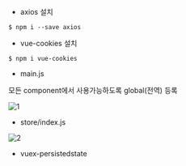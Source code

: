 

- axios 설치

```
$ npm i --save axios
```

- vue-cookies 설치

```
$ npm i vue-cookies 
```



- main.js

모든 component에서 사용가능하도록 global(전역) 등록

![1](C:\Users\kyunkim\Desktop\StoveDevCamp\2주차_개인PJT\MyAuth_삽질\Frontend\1.PNG)



- store/index.js

![2](C:\Users\kyunkim\Desktop\StoveDevCamp\2주차_개인PJT\MyAuth_삽질\Frontend\2.PNG)







- vuex-persistedstate